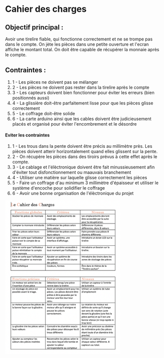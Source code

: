 # Cahier des charges #

## Objectif principal : ##

<p> Avoir une tirelire fiable, qui fonctionne correctement et ne se trompe pas dans le compte. On jète les pièces dans une petite ouverture et l'ecran affiche le montant total. On doit être capable de récupérer la monnaie après le compte. </p>

## Contraintes : ##
<ol> 
  <li> 1 - Les pièces ne doivent pas se mélanger </li> 
  <li> 2 - Les pièces ne doivent pas rester dans la tirelire après le compte</li>
  <li> 3 - Les capteurs doivent bien fonctionner pour éviter les erreurs (bien positionnés aussi)</li>
  <li> 4 - La glissière doit-être parfaitement lisse pour que les pièces glisse correctement </li>
  <li> 5 - Le coffrage doit-être solide </li>
  <li> 6 - La carte arduino ainsi que les cables doivent être judicieusement placés et organisé pour éviter l'encombrement et le désordre </li>
</ol>

#### Eviter les contraintes ####
<ol> 
  <li> 1 - Les trous dans la pente doivent être précis au millimètre près. Les pièces doivent atterir horizontalement quand elles glissent sur la pente. </li>
  <li> 2 - On récupère les pièces dans des tiroirs prévus à cette effet après le compte. </li>
  <li> 3 -  Le cablage et l'élèctronique doivent être fait minussieusement afin d'éviter tout disfonctionnement ou maauvais branchement </li>
  <li> 4 -  Utiliser une matière sur laquelle glisse correctement les pièces </li>
  <li> 5 -  Faire un coffrage d'au minimum 3 millimètre d'épaisseur et utiliser le système d'encoche pour solidifier le coffrage </li>
  <li> 6 -  Avoir une bonne organisation de l'élèctronique du projet </li>
</ol>

<img src="Images/cahier_des_charges.png" alt="Cahier des charges" height="500"/>



